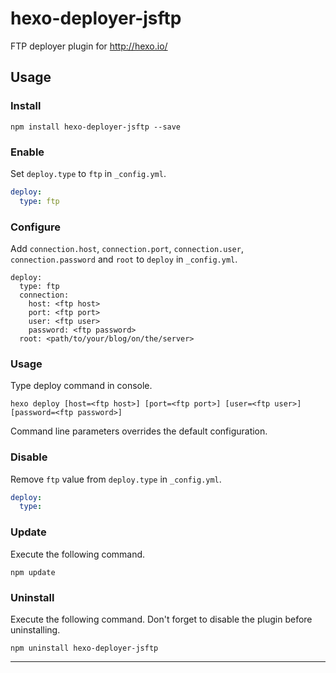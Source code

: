 hexo-deployer-jsftp
===================

FTP deployer plugin for http://hexo.io/

## Usage

### Install

```
npm install hexo-deployer-jsftp --save
```

### Enable

Set `deploy.type` to `ftp` in `_config.yml`.

``` yaml
deploy:
  type: ftp
```

### Configure

Add `connection.host`, `connection.port`, `connection.user`, `connection.password` and `root` to `deploy` in `_config.yml`.

```
deploy:
  type: ftp
  connection:
    host: <ftp host>
    port: <ftp port>
    user: <ftp user>
    password: <ftp password>
  root: <path/to/your/blog/on/the/server>
```

### Usage

Type deploy command in console.
```
hexo deploy [host=<ftp host>] [port=<ftp port>] [user=<ftp user>] [password=<ftp password>]
```
Command line parameters overrides the default configuration.

### Disable

Remove `ftp` value from `deploy.type` in `_config.yml`.

``` yaml
deploy:
  type:
```

### Update

Execute the following command.

```
npm update
```

### Uninstall

Execute the following command. Don't forget to disable the plugin before uninstalling.

```
npm uninstall hexo-deployer-jsftp
```

----------

[Hexo]: http://hexo.io